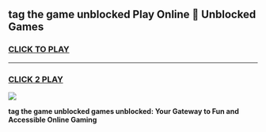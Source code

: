 
## tag the game unblocked Play Online 👋 Unblocked Games
<h3>
<a href="https://premium.freeplayer.one?title=tag_the_game_unblocked&ref=19F">CLICK TO PLAY</a></h3>
<hr>

<h3>
<a href="https://premium.freeplayer.one?title=tag_the_game_unblocked&ref=19F">CLICK 2 PLAY</a>
  
</h3>

<a href="https://premium.freeplayer.one?title=tag_the_game_unblocked&ref=19F"><img src="https://clearcache.store/games.png"></a>


**tag the game unblocked games unblocked: Your Gateway to Fun and Accessible Online Gaming**
